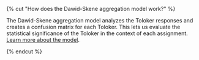{% cut "How does the Dawid-Skene aggregation model work?" %}

The Dawid-Skene aggregation model analyzes the Toloker responses and creates a confusion matrix for each Toloker. This lets us evaluate the statistical significance of the Toloker in the context of each assignment. [Learn more about the model](https://citeseerx.ist.psu.edu/viewdoc/download?doi=10.1.1.469.1377&rep=rep1&type=pdf).

{% endcut %}